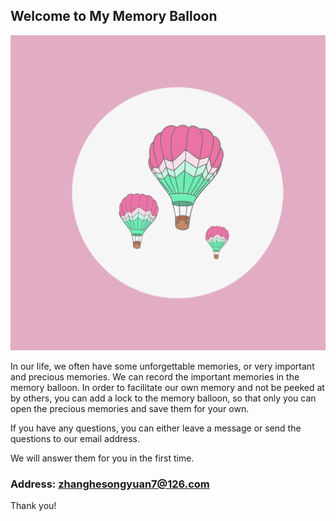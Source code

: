 ## Welcome to My Memory Balloon

![Image](icon-1024.png)


In our life, we often have some unforgettable memories, or very important and precious memories. We can record the important memories in the memory balloon. In order to facilitate our own memory and not be peeked at by others, you can add a lock to the memory balloon, so that only you can open the precious memories and save them for your own.


If you have any questions, you can either leave a message or send the questions to our email address.

We will answer them for you in the first time.

### Address: zhanghesongyuan7@126.com

Thank you!
